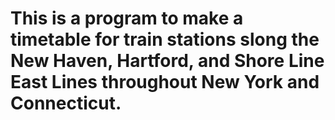 # This is a program to make a timetable for train stations slong the New Haven, Hartford, and Shore Line East Lines throughout New York and Connecticut.